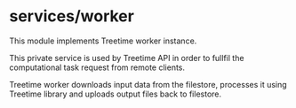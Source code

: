 # services/worker

This module implements Treetime worker instance.

This private service is used by Treetime API in order to fullfil the
computational task request from remote clients.

Treetime worker downloads input data from the filestore, processes it using
Treetime library and uploads output files back to filestore.
